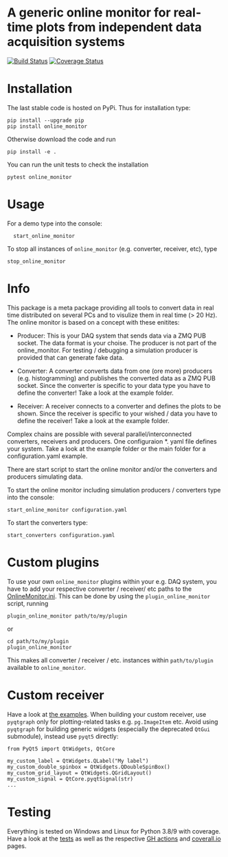 # A generic online monitor for real-time plots from independent data acquisition systems
[![Build Status](https://github.com/Silab-Bonn/online_monitor/actions/workflows/main.yml/badge.svg?branch=master)](https://github.com/SiLab-Bonn/online_monitor/actions)
[![Coverage Status](https://coveralls.io/repos/SiLab-Bonn/online_monitor/badge.svg?branch=master&service=github)](https://coveralls.io/github/SiLab-Bonn/online_monitor?branch=master)

# Installation

The last stable code is hosted on PyPi. Thus for installation type:
```
pip install --upgrade pip
pip install online_monitor
```

Otherwise download the code and run

```
pip install -e .
```

You can run the unit tests to check the installation

```
pytest online_monitor
```

# Usage
For a demo type into the console:

```
  start_online_monitor
```
To stop all instances of `online_monitor` (e.g. converter, receiver, etc), type
```
stop_online_monitor
```

# Info
This package is a meta package providing all tools to convert data in real time distributed on several PCs and to visulize them in real time (> 20 Hz). The online monitor is based on a concept with these enitites:

- Producer:
  This is your DAQ system that sends data via a ZMQ PUB socket. The data format is your choise. The producer is not part of the online_monitor. For testing / debugging a simulation producer is provided that can generate fake data.

- Converter:
  A converter converts data from one (ore more) producers (e.g. histogramming) and publishes the converted data as a ZMQ PUB socket. Since the converter is specific to your data type you have to define the converter! Take a look at the example folder.

- Receiver:
A receiver connects to a converter and defines the plots to be shown. Since the receiver is specific to your wished / data you have to define the receiver! Take a look at the example folder.

Complex chains are possible with several parallel/interconnected converters, receivers and producers. One configuraion *. yaml file defines your system. Take a look at the example folder or the main folder for a configuration.yaml example.

There are start script to start the online monitor and/or the converters and producers simulating data.

To start the online monitor including simulation producers / converters type into the console:
```
start_online_monitor configuration.yaml
```

To start the converters type:
```
start_converters configuration.yaml
```
# Custom plugins
To use your own `online_monitor` plugins within your e.g. DAQ system, you have to add your respective converter / receiver/ etc paths to the [OnlineMonitor.ini](online_monitor/OnlineMonitor.ini). This can be done by using the `plugin_online_monitor` script, running
```
plugin_online_monitor path/to/my/plugin
```
or
```
cd path/to/my/plugin
plugin_online_monitor
```
This makes all converter / receiver / etc. instances within `path/to/plugin` available to `online_monitor`.

# Custom receiver
Have a look at [the examples](online_monitor/examples/receiver).
When building your custom receiver, use `pyqtgraph` only for plotting-related tasks e.g. `pg.ImageItem` etc.
Avoid using `pyqtgraph` for building generic widgets (especially the deprecated `QtGui` submodule), instead use `pyqt5` directly:
```
from PyQt5 import QtWidgets, QtCore

my_custom_label = QtWidgets.QLabel("My label")
my_custom_double_spinbox = QtWidgets.QDoubleSpinBox()
my_custom_grid_layout = QtWidgets.QGridLayout()
my_custom_signal = QtCore.pyqtSignal(str)
...
```
# Testing
Everything is tested on Windows and Linux for Python 3.8/9 with coverage.
Have a look at the [tests](online_monitor/testing) as well as the respective [GH actions](https://github.com/SiLab-Bonn/online_monitor/actions) and [coverall.io](https://coveralls.io/github/SiLab-Bonn/online_monitor) pages. 
